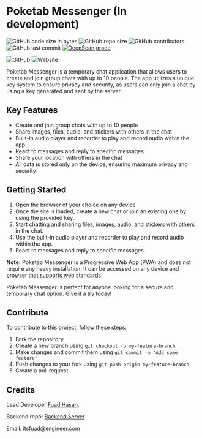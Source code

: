 # Poketab Messenger (In development)
![GitHub code size in bytes](https://img.shields.io/github/languages/code-size/itsfuad/Poketab-Frontend?style=flat-square)
![GitHub repo size](https://img.shields.io/github/repo-size/itsfuad/Poketab-Frontend)
![GitHub contributors](https://img.shields.io/github/contributors/itsfuad/Poketab-Frontend?style=flat-square)
![GitHub last commit](https://img.shields.io/github/last-commit/itsfuad/Poketab-Frontend?style=flat-square)
[![DeepScan grade](https://deepscan.io/api/teams/20528/projects/26417/branches/840416/badge/grade.svg)](https://deepscan.io/dashboard#view=project&tid=20528&pid=26417&bid=840416)

![GitHub](https://img.shields.io/github/license/itsfuad/Poketab-Frontend?style=flat-square)
![Website](https://img.shields.io/website?down_color=Red&down_message=Offline&style=flat-square&up_color=green&up_message=Online&url=https%3A%2F%2Fpoketab.vercel.app)

Poketab Messenger is a temporary chat application that allows users to create and join group chats with up to 10 people. The app utilizes a unique key system to ensure privacy and security, as users can only join a chat by using a key generated and sent by the server.

## Key Features
- Create and join group chats with up to 10 people
- Share images, files, audio, and stickers with others in the chat
- Built-in audio player and recorder to play and record audio within the app
- React to messages and reply to specific messages
- Share your location with others in the chat
- All data is stored only on the device, ensuring maximum privacy and security

## Getting Started
1. Open the browser of your choice on any device
2. Once the site is loaded, create a new chat or join an existing one by using the provided key.
3. Start chatting and sharing files, images, audio, and stickers with others in the chat.
4. Use the built-in audio player and recorder to play and record audio within the app.
5. React to messages and reply to specific messages.

**Note:** Poketab Messenger is a Progressive Web App (PWA) and does not require any heavy installation. It can be accessed on any device and browser that supports web standards.

Poketab Messenger is perfect for anyone looking for a secure and temporary chat option. Give it a try today!

## Contribute

To contribute to this project, follow these steps:

1. Fork the repository
2. Create a new branch using `git checkout -b my-feature-branch`
3. Make changes and commit them using `git commit -m "Add some feature"`
4. Push changes to your fork using `git push origin my-feature-branch`
5. Create a pull request


## Credits
Lead Developer [Fuad Hasan](https://github.com/itsfuad).

Backend repo: [Backend Server](https://github.com/itsfuad/Poketab-Backend)

Email: itsfuad@engineer.com

